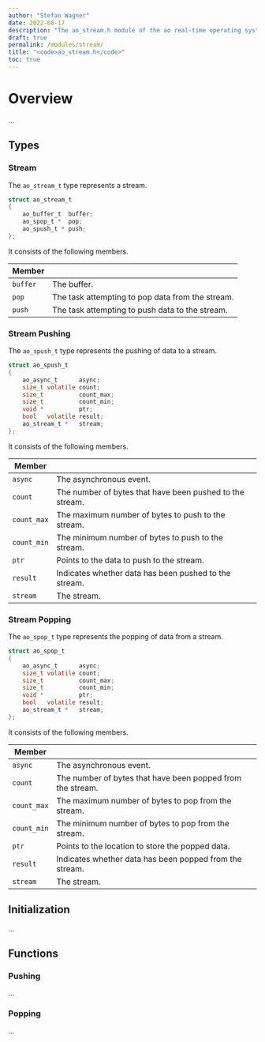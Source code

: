 ```yaml
---
author: "Stefan Wagner"
date: 2022-08-17
description: "The ao_stream.h module of the ao real-time operating system."
draft: true
permalink: /modules/stream/
title: "<code>ao_stream.h</code>"
toc: true
---
```


# Overview

...

## Types

### Stream

The `ao_stream_t` type represents a stream.

```c
struct ao_stream_t
{
    ao_buffer_t  buffer;
    ao_spop_t *  pop;
    ao_spush_t * push;
};
```

It consists of the following members.

| Member | |
|--------|-|
| `buffer` | The buffer. |
| `pop` | The task attempting to pop data from the stream. |
| `push` | The task attempting to push data to the stream. |

### Stream Pushing

The `ao_spush_t` type represents the pushing of data to a stream.

```c
struct ao_spush_t
{
    ao_async_t      async;
    size_t volatile count;
    size_t          count_max;
    size_t          count_min;
    void *          ptr;
    bool   volatile result;
    ao_stream_t *   stream;
};
```

It consists of the following members.

| Member | |
|--------|-|
| `async` | The asynchronous event. |
| `count` | The number of bytes that have been pushed to the stream. |
| `count_max` | The maximum number of bytes to push to the stream. |
| `count_min` | The minimum number of bytes to push to the stream. |
| `ptr` | Points to the data to push to the stream. |
| `result` | Indicates whether data has been pushed to the stream. |
| `stream` | The stream. |

### Stream Popping

The `ao_spop_t` type represents the popping of data from a stream.

```c
struct ao_spop_t
{
    ao_async_t      async;
    size_t volatile count;
    size_t          count_max;
    size_t          count_min;
    void *          ptr;
    bool   volatile result;
    ao_stream_t *   stream;
};
```

It consists of the following members.

| Member | |
|--------|-|
| `async` | The asynchronous event. |
| `count` | The number of bytes that have been popped from the stream. |
| `count_max` | The maximum number of bytes to pop from the stream. |
| `count_min` | The minimum number of bytes to pop from the stream. |
| `ptr` | Points to the location to store the popped data.  |
| `result` | Indicates whether data has been popped from the stream. |
| `stream` | The stream. |

## Initialization

...

## Functions

### Pushing

...

### Popping

...

